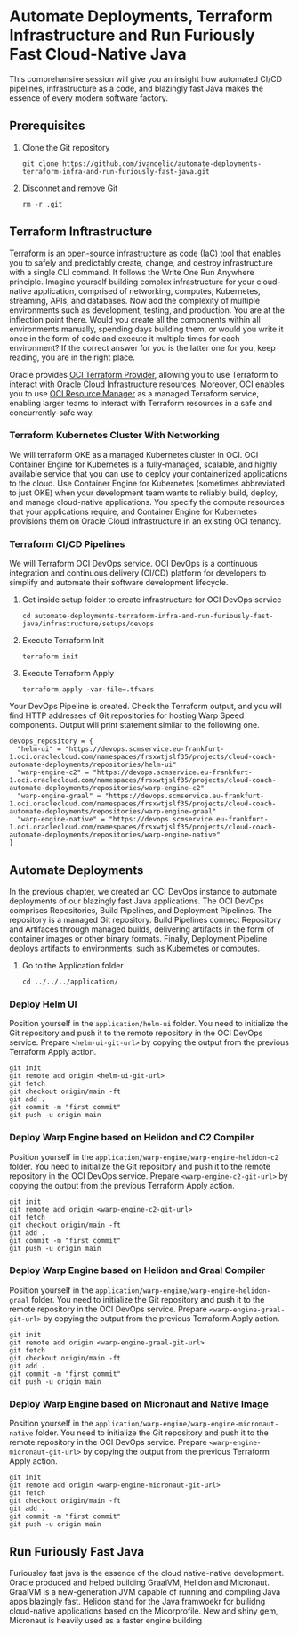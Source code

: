 # Automate Deployments, Terraform Infrastructure and Run Furiously Fast Cloud-Native Java

This comprehansive session will give you an insight how automated CI/CD pipelines, infrastructure as a code, and blazingly fast Java makes the essence of every modern software factory.

## Prerequisites

1. Clone the Git repository
   ```console
   git clone https://github.com/ivandelic/automate-deployments-terraform-infra-and-run-furiously-fast-java.git
   ``` 
2. Disconnet and remove Git
   ```
   rm -r .git
   ```

## Terraform Inftrastructure
Terraform is an open-source infrastructure as code (IaC) tool that enables you to safely and predictably create, change, and destroy infrastructure with a single CLI command. It follows the Write One Run Anywhere principle. Imagine yourself building complex infrastructure for your cloud-native application, comprised of networking, computes, Kubernetes, streaming, APIs, and databases. Now add the complexity of multiple environments such as development, testing, and production. You are at the inflection point there. Would you create all the components within all environments manually, spending days building them, or would you write it once in the form of code and execute it multiple times for each environment? If the correct answer for you is the latter one for you, keep reading, you are in the right place.

Oracle provides [OCI Terraform Provider](https://registry.terraform.io/providers/oracle/oci/latest/docs), allowing you to use Terraform to interact with Oracle Cloud Infrastructure resources. Moreover, OCI enables you to use [OCI Resource Manager](https://docs.oracle.com/en-us/iaas/Content/ResourceManager/Concepts/resourcemanager.htm) as a managed Terraform service, enabling larger teams to interact with Terraform resources in a safe and concurrently-safe way.

### Terraform Kubernetes Cluster With Networking
We will terraform OKE as a managed Kubernetes cluster in OCI. OCI Container Engine for Kubernetes is a fully-managed, scalable, and highly available service that you can use to deploy your containerized applications to the cloud. Use Container Engine for Kubernetes (sometimes abbreviated to just OKE) when your development team wants to reliably build, deploy, and manage cloud-native applications. You specify the compute resources that your applications require, and Container Engine for Kubernetes provisions them on Oracle Cloud Infrastructure in an existing OCI tenancy.

### Terraform CI/CD Pipelines
We will Terraform OCI DevOps service. OCI DevOps is a continuous integration and continuous delivery (CI/CD) platform for developers to simplify and automate their software development lifecycle.

1. Get inside setup folder to create infrastructure for OCI DevOps service
   ```
   cd automate-deployments-terraform-infra-and-run-furiously-fast-java/infrastructure/setups/devops
   ```
2. Execute Terraform Init
   ```
   terraform init
   ```
3. Execute Terraform Apply
   ```
   terraform apply -var-file=.tfvars
   ```

Your DevOps Pipeline is created. Check the Terraform output, and you will find HTTP addresses of Git repositories for hosting Warp Speed components. Output will print statement similar to the following one.
```
devops_repository = {
  "helm-ui" = "https://devops.scmservice.eu-frankfurt-1.oci.oraclecloud.com/namespaces/frsxwtjslf35/projects/cloud-coach-automate-deployments/repositories/helm-ui"
  "warp-engine-c2" = "https://devops.scmservice.eu-frankfurt-1.oci.oraclecloud.com/namespaces/frsxwtjslf35/projects/cloud-coach-automate-deployments/repositories/warp-engine-c2"
  "warp-engine-graal" = "https://devops.scmservice.eu-frankfurt-1.oci.oraclecloud.com/namespaces/frsxwtjslf35/projects/cloud-coach-automate-deployments/repositories/warp-engine-graal"
  "warp-engine-native" = "https://devops.scmservice.eu-frankfurt-1.oci.oraclecloud.com/namespaces/frsxwtjslf35/projects/cloud-coach-automate-deployments/repositories/warp-engine-native"
}
```

## Automate Deployments
In the previous chapter, we created an OCI DevOps instance to automate deployments of our blazingly fast Java applications. The OCI DevOps comprises Repositories, Build Pipelines, and Deployment Pipelines. The repository is a managed Git repository. Build Pipelines connect Repository and Artifaces through managed builds, delivering artifacts in the form of container images or other binary formats. Finally, Deployment Pipeline deploys artifacts to environments, such as Kubernetes or computes.

1. Go to the Application folder
   ```
   cd ../../../application/
   ```

### Deploy Helm UI
Position yourself in the ```application/helm-ui``` folder. You need to initialize the Git repository and push it to the remote repository in the OCI DevOps service. Prepare ```<helm-ui-git-url>``` by copying the output from the previous Terraform Apply action.
```
git init
git remote add origin <helm-ui-git-url>
git fetch
git checkout origin/main -ft
git add .
git commit -m "first commit"
git push -u origin main
```

### Deploy Warp Engine based on Helidon and C2 Compiler
Position yourself in the ```application/warp-engine/warp-engine-helidon-c2``` folder. You need to initialize the Git repository and push it to the remote repository in the OCI DevOps service. Prepare ```<warp-engine-c2-git-url>``` by copying the output from the previous Terraform Apply action.
```
git init
git remote add origin <warp-engine-c2-git-url>
git fetch
git checkout origin/main -ft
git add .
git commit -m "first commit"
git push -u origin main
```

### Deploy Warp Engine based on Helidon and Graal Compiler
Position yourself in the ```application/warp-engine/warp-engine-helidon-graal``` folder. You need to initialize the Git repository and push it to the remote repository in the OCI DevOps service. Prepare ```<warp-engine-graal-git-url>``` by copying the output from the previous Terraform Apply action.
```
git init
git remote add origin <warp-engine-graal-git-url>
git fetch
git checkout origin/main -ft
git add .
git commit -m "first commit"
git push -u origin main
```

### Deploy Warp Engine based on Micronaut and Native Image
Position yourself in the ```application/warp-engine/warp-engine-micronaut-native``` folder. You need to initialize the Git repository and push it to the remote repository in the OCI DevOps service. Prepare ```<warp-engine-micronaut-git-url>``` by copying the output from the previous Terraform Apply action.
```
git init
git remote add origin <warp-engine-micronaut-git-url>
git fetch
git checkout origin/main -ft
git add .
git commit -m "first commit"
git push -u origin main
```

## Run Furiously Fast Java
Furiousley fast java is the essence of the cloud native-native development. Oracle produced and helped building GraalVM, Helidon and Micronaut. GraalVM is a new-generation JVM capable of running and compiling Java apps blazingly fast. Helidon stand for the Java framwoekr for builidng cloud-native applications based on the Micorprofile. New and shiny gem, Micronaut is heavily used as a faster engine building 